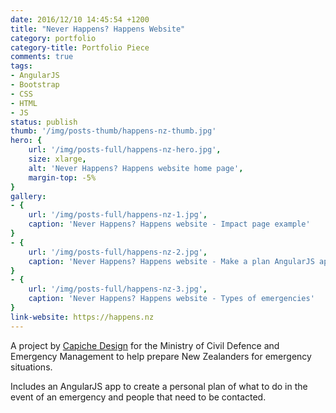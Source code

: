 ```yaml
---
date: 2016/12/10 14:45:54 +1200
title: "Never Happens? Happens Website"
category: portfolio
category-title: Portfolio Piece
comments: true
tags:
- AngularJS
- Bootstrap
- CSS
- HTML
- JS
status: publish
thumb: '/img/posts-thumb/happens-nz-thumb.jpg'
hero: {
	url: '/img/posts-full/happens-nz-hero.jpg',
	size: xlarge,
	alt: 'Never Happens? Happens website home page',
	margin-top: -5%
}
gallery:
- {
	url: '/img/posts-full/happens-nz-1.jpg',
	caption: 'Never Happens? Happens website - Impact page example'
}
- {
	url: '/img/posts-full/happens-nz-2.jpg',
	caption: 'Never Happens? Happens website - Make a plan AngularJS app'
}
- {
	url: '/img/posts-full/happens-nz-3.jpg',
	caption: 'Never Happens? Happens website - Types of emergencies'
}
link-website: https://happens.nz
---
```


A project by [Capiche Design](http://capiche.co.nz) for the Ministry of Civil Defence and Emergency Management to help prepare New Zealanders for emergency situations.

Includes an AngularJS app to create a personal plan of what to do in the event of an emergency and people that need to be contacted.

